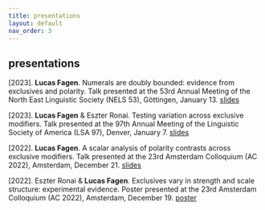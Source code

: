```yaml
---
title: presentations
layout: default
nav_order: 3
---
```


## presentations ##

[2023]. **Lucas Fagen**. Numerals are doubly bounded: evidence from exclusives and polarity. Talk presented at the 53rd Annual Meeting of the North East Linguistic Society (NELS 53), Göttingen, January 13. [slides](slides/nels2023-slides.pdf)

[2023]. **Lucas Fagen** & Eszter Ronai. Testing variation across exclusive modifiers. Talk presented at the 97th Annual Meeting of the Linguistic Society of America (LSA 97), Denver, January 7. [slides](slides/lsa2023-slides.pdf)

[2022]. **Lucas Fagen**. A scalar analysis of polarity contrasts across exclusive modifiers. Talk presented at the 23rd Amsterdam Colloquium (AC 2022), Amsterdam, December 21. [slides](slides/ac2022-slides/pdf)

[2022]. Eszter Ronai & **Lucas Fagen**. Exclusives vary in strength and scale structure: experimental evidence. Poster presented at the 23rd Amsterdam Colloquium (AC 2022), Amsterdam, December 19. [poster](slides/ac2022-poster.pdf)
